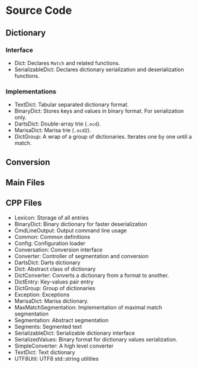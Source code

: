 # Source Code

## Dictionary

### Interface

* Dict: Declares `Match` and related functions.
* SerializableDict: Declares dictionary serialization and deserialization functions.

### Implementations

* TextDict: Tabular separated dictionary format.
* BinaryDict: Stores keys and values in binary format. For serialization only.
* DartsDict: Double-array trie (`.ocd`).
* MarisaDict: Marisa trie (`.ocd2`).
* DictGroup: A wrap of a group of dictionaries. Iterates one by one until a match.

## Conversion

## Main Files


## CPP Files

- Lexicon: Storage of all entries
- BinaryDict: Binary dictionary for faster deserialization
- CmdLineOutput: Output command line usage
- Common: Common definitions
- Config: Configuration loader
- Conversation: Conversion interface
- Converter: Controller of segmentation and conversion
- DartsDict: Darts dictionary
- Dict: Abstract class of dictionary
- DictConverter: Converts a dictionary from a format to another.
- DictEntry: Key-values pair entry
- DictGroup: Group of dictionaries
- Exception: Exceptions
- MarisaDict: Marisa dictionary.
- MaxMatchSegmentation: Implementation of maximal match segmentation
- Segmentation: Abstract segmentation
- Segments: Segmented text
- SerializableDict: Serializable dictionary interface
- SerializedValues: Binary format for dictionary values serialization.
- SimpleConverter: A high level converter
- TextDict: Text dictionary
- UTF8Util: UTF8 std::string utilities
